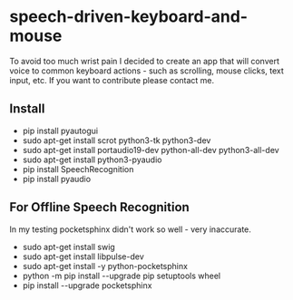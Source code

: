 # speech-driven-keyboard-and-mouse
To avoid too much wrist pain I decided to create an app that will convert voice to common keyboard actions - such as scrolling, mouse clicks, text input, etc. If you want to contribute please contact me. 

## Install

- pip install pyautogui
- sudo apt-get install scrot python3-tk python3-dev
- sudo apt-get install portaudio19-dev python-all-dev python3-all-dev
- sudo apt-get install python3-pyaudio
- pip install SpeechRecognition
- pip install pyaudio

## For Offline Speech Recognition

In my testing pocketsphinx didn't work so well - very inaccurate. 

- sudo apt-get install swig
- sudo apt-get install libpulse-dev
- sudo apt-get install -y python-pocketsphinx
- python -m pip install --upgrade pip setuptools wheel
- pip install --upgrade pocketsphinx

